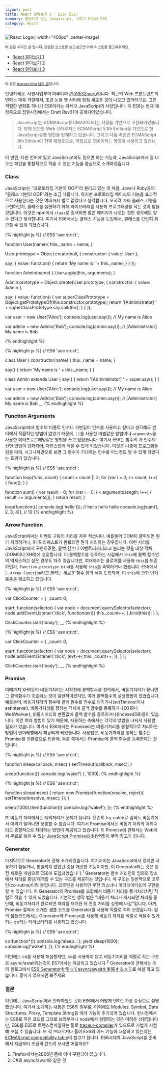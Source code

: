 ```yaml
---
layout: post
title: React 알아보기 3 - ES6? ES5?
summary: 급변하고 있는 Javascript, 그리고 ES6와 ES5
category: React
---
```


![React Logo](/asset/img/react/React_logo.png){: width="400px" .center-image}
<br>

<sub>이 글은 시리즈 글 입니다. 관련된 포스트를 보고싶으면 아래 리스트를 참고해주세요</sub>

* [React 알아보기 1](/react/2016/12/12/React01/)
* [React 알아보기 2](/react/2016/12/13/React02/)
* [React 알아보기 3](/react/2016/12/15/React03/)

<hr>

<sub>이 글은 [marocchino 님의 글](https://gist.github.com/marocchino/841e2ff62f59f420f9d9)입니다.</sub>

안녕하세요. 사원사업부의 마루야마 [@h13i32maru](https://twitter.com/h13i32maru)입니다. 최근의 Web 프론트엔드의 변화는 매우 격렬해서, 조금 눈을 땐 사이에 점점 새로운 것이 나오고 있더라구요. 그런 격렬한 변화중 하나가 ES6이라는 차세대 JavaScript의 사양입니다. 이 ES6는 현재 재정중으로 집필시점에서는 Draft Rev31이 공개되어있습니다.

> JavaScript는 ECMAScript(ECMA262)라는 사양을 기반으로 구현되어있습니다. 현재 모던한 Web 브라우저는 ECMAScript 5.1th Edition을 기반으로 한 JavaScript실행 엔진을 탑재하고 있습니다. 그리고 다음 버전인 ECMAScript 6th Edition이 현재 재정중으로, 약칭으로 ES6이라는 명칭이 사용되고 있습니다.

이 번엔, 다른 언어에 있고 JavaScript에도 있으면 하는 기능과, JavaScript에서 잘 나오는 패턴을 통합적으로 적을 수 있는 기능을 중심으로 소개하겠습니다.

### Class

JavaScript는 “프로토타입 기반의 OOP”라 불리고 있는 것 처럼, Java나 Ruby등의 “클래스 기반의 OOP”와는 조금 다릅니다. 하지만 프로토타입 베이스의 기능을 효과적으로 사용한다는 것은 여태까지 별로 없었다고 생각합니다. 오히려 가짜 클래스 기능을 구현하던가, 클래스를 실현하기 위해 라이브러리를 사용해 프로그래밍을 적는 것이 많을 것입니다. 이것은 npm에서 `class`로 검색하면 많은 패키지가 나오는 것만 생각해도 알수 있다고 생각합니다. 여기서 ES6에서는 클래스 기능을 도입해서, 클래스를 간단히 취급할 수 있게 되었습니다.

{% highlight js %}
// ES5
'use strict';

function User(name){
  this._name = name;
}

User.prototype = Object.create(null, {
  constructor: {
    value: User
  },

  say: {
    value: function() {
      return 'My name is ' + this._name;
    }
  }
});

function Admin(name) {
  User.apply(this, arguments);
}

Admin.prototype = Object.create(User.prototype, {
  constructor: {
    value: Admin
  },

  say: {
    value: function() {
      var superClassPrototype =  Object.getPrototypeOf(this.constructor.prototype);
      return '[Administrator] ' + superClassPrototype.say.call(this);
    }
  }
});

var user = new User('Alice');
console.log(user.say()); // My name is Alice

var admin = new Admin('Bob');
console.log(admin.say()); // [Administrator] My name is Bob

{% endhighlight %}

{% highlight js %}
// ES6
'use strict';

class User {
  constructor(name) {
    this._name = name;
  }

  say() {
    return 'My name is ' + this._name;
  }
}

class Admin extends User {
  say() {
    return '[Administrator] ' + super.say();
  }
}

var user = new User('Alice');
console.log(user.say()); // My name is Alice

var admin = new Admin('Bob');
console.log(admin.say()); // [Administrator] My name is Bob
__
{% endhighlight %}

### Function Arguments

JavaScript에서 함수의 디폴트 인수나 가변길이 인수를 사용하고 싶다고 생각해도 언어에서 직접적인 방법이 없었기 때문에, `||`를 사용한 마법같은 방법이나 `arguments`을 사용한 메타프로그래밍같은 방법을 쓰고 있었습니다. 여기서 ES6는 함수의 가 인수의 선언 방법이 강화되어, 자연스럽게 적을 수 있게 되었습니다. 이것은 나중에 프로그램을 읽을 때에, 시그니쳐만으로 보면 그 함수가 기대하는 인수를 어느정도 알 수 있게 되었다는 효과가 있습니다.

{% highlight js %}
// ES5
'use strict';

function loop(func, count) {
  count = count || 3;
  for (var i = 0; i < count; i++) {
    func();
  }
}

function sum() {
  var result = 0;
  for (var i = 0; i < arguments.length; i++) {
    result += arguments[i];
  }
  return result;
}

loop(function(){ console.log('hello')}); // hello hello hello
console.log(sum(1, 2, 3, 4)); // 10
{% endhighlight %}

### Arrow Function

JavaScript에서는 이벤트 구동의 처리를 자주 적습니다. 예를들어 DOM이 클릭되면 뭔가 처리하거나, XHR 리퀘스트가 완료되면 뭔가 처리하는 경우입니다. 이런 처리를 JavaScript에서 구현하려면, 콜백 함수나 이벤트리스너라고 불리는 것을 대상 객체(DOM이나 XHR)에 설정합니다. 이 콜백함수를 등록하는 시점에서 `this`에 콜백 함수안의 억세스하고 싶은 경우도 자주 있습니다만, 여태까지는 클로져를 사용해 `this`를 보존하던가, `Function.prototype.bind`를 사용해 `this`를 속박하거나 했습니다. ES6에서는 `Arrow Function`라고 불리는 새로운 함수 정의 식이 도입되어, 이 `this`에 관한 번거로움을 해소하고 있습니다.

{% highlight js %}
// ES5
'use strict';

var ClickCounter = {
  _count: 0,

  start: function(selector) {
    var node = document.querySelector(selector);
    node.addEventListener('click', function(evt){
      this._count++;
    }.bind(this));
  }
};

ClickCounter.start('body');
__
{% endhighlight %}

{% highlight js %}
// ES6
'use strict';

var ClickCounter = {
  _count: 0,

  start: function(selector) {
    var node = document.querySelector(selector);
    node.addEventListener('click', (evt)=>{
      this._count++;
    });
  }
};

ClickCounter.start('body');
__
{% endhighlight %}

### Promise

여태까지 XHR등의 비동기처리는 시작전에 콜백함수를 정의해서, 비동기처리가 끝나면 그 콜백함수가 호출되는 것이 일반적이었지만, 여러 콜백함수의 설정방법이 있었습니다. 예를들어, 비동기처리의 함수에 콜백 함수를 인수로 넘기거나(setTimeout이나 setInterval), 비동기처리를 행하는 객체에 콜백 함수를 등록하거나(XHR나 WebWorker), 비동기처리의 반환값에 콜백 함수를 등록하거나(IndexedDB)등이 있습니다. 이런 여러 방법이 있기 때문에, 사용하는 측에서는 각각의 방법을 나눠서 사용할 필요가 있습니다. 여기서 ES6에서는 Promise라는 비동기처리를 종합적으로 처리하는 방법이 언어레벨에서 재공되게 되었습니다. 사용법은, 비동기처리를 행하는 함수는 Promise를 반환값으로 반환해, 부른 쪽에서는 Promise에 콜백 함수를 등록한다는 것입니다.

{% highlight js %}
// ES5
'use strict';

function sleep(callback, msec) {
  setTimeout(callback, msec);
}

sleep(function(){
  console.log('wake!')
}, 1000);
{% endhighlight %}


{% highlight js %}
// ES6
'use strict';

function sleep(msec) {
  return new Promise(function(resolve, reject){
    setTimeout(resolve, msec);
  });
}

sleep(1000).then(function(){
  console.log('wake!');
});
{% endhighlight %}


또 비동기 처리에서는 예외처리가 문제가 됩니다. 단순히 try-catch로 감싸도 비동기에서 예외가 일어나면 보충할 수 없습니다. 여기서 Promise에서는 비동기 처리의 예외처리도 종합적으로 처리하는 방법이 제공되고 있습니다. 이 Promise에 관해서는 Web에서 무료로 읽을 수 있는 [JavaScript Promiseの本](http://azu.github.io/promises-book/)[(번역)](http://www.hanbit.co.kr/store/store_submain.html)이 무척 참고가 됩니다.

### Generator

마지막으로 Generator에 관해 소개하겠습니다. 여기까지는 JavaScript에서 있지만 사용하기 힘들거나, 통일되지 않았던 것을 개선한 기능이지만, 이 Generator라는 것은 완전 새로운 개념으로 ES6에 도입되었습니다.<sup>1</sup> Generator는 함수 처리안의 임의의 장소에서 처리를 중단/재개할 수 있는 구조를 제공하는 것입니다. 이 구조는 일반적으로 코루틴(co-rutine)이라 불립니다. 코루틴을 사용하면 무한 리스너나 이터레이터등의 구현을 할 수 있습니다. 이 Generator와 Promise를 조합해서 비동기 처리를 동기처리처럼 직렬로 적을 수 있게 되었습니다. 기본적인 생각 법은 "비동기 처리가 개시되면 처리를 중단해, 비동기처리가 완료되면 처리를 재개한 뒤 연결 처리를 싱행해 나감"입니다. 아까, Promise 절에서 소개한 샘플 코드를 Generator를 사용해 직렬로 적어 보겠습니다. 밑의 샘플코드에서는 Generator와 Promise를 사용해 비동기 처리를 직렬로 적을수 있게 되는 co라는 라이브러리를 사용하고 있습니다.

{% highlight js %}
// ES6
'use strict';

co(function*(){
  console.log('sleep...');
  yield sleep(1000);
  console.log('wake!');
});
{% endhighlight %}

이번에는 co를 사용해 해설했지만, co를 사용하지 않고 비동기처리를 직렬로 적는 구조로 async/await라는것이 ES7에서는 제공되고 있습니다.<sup>2</sup> Generator에 관해서는 저의 블로그에서 [ES6 Generatorを使ってasync/awaitを実装するメモ](http://blog.h13i32maru.jp/entry/2015/01/02/225457)로 해설 하고 있습니다. 흥미가 있으시면 봐주세요.


### 결론

이번에는 JavaScript에서 안타까웠던 곳이 ES6에서 어떻게 변하는가를 중심으로 설명했습니다. 여기서 소개하는 내용은 ES6의 일부로, 이외에도 Modules, Symbol, Data Structures, Proxy, Template String등 여러 기능이 추가되어 있습니다. 현시점에서는 ES6로 적은 코드를 그대로 브라우져나 node에서 실행하는 것은 어려운 상황입니다만, ES6를 ES5로 트랜스컴파일하는 툴로 [traceur-compiler](https://github.com/google/traceur-compiler)가 있으므로 가볍게 시험해 보실 수 있습니다. 또 각 브라우져나 툴이 ES6의 어느 기능에 대응하고 있는지는 [ECMAScript compatibility table](http://kangax.github.io/compat-table/es6/)이 참고가 됩니다. ES6시대의 JavaScript를 준비해서 지금부터 조금씩 건드려 보시면 어떨까요?


1. Firefox에서는2006년 쯤에 이미 구현되어 있습니다.
2. C#의 async/await와 같은 것

